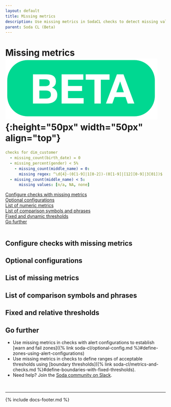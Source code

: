 ```yaml
---
layout: default
title: Missing metrics
description: Use missing metrics in SodaCL checks to detect missing values in dataset.
parent: Soda CL (Beta)
---
```


# Missing metrics ![beta](/assets/images/beta.png){:height="50px" width="50px" align="top"}

```yaml
checks for dim_customer
  - missing_count(birth_date) = 0
  - missing_percent(gender) < 5%
    - missing_count(middle_name) = 0:
      missing regex: ^\d{4}-(0[1-9]|1[0-2])-(0[1-9]|[12][0-9]|3[01])$
  - missing_count(middle_name) < 5:
      missing values: [n/a, NA, none]
```

[Configure checks with missing metrics](#configure-checks-with-missing-metrics) <br />
[Optional configurations](#optional-configurations)<br />
[List of numeric metrics](#list-of-numeric-metrics)<br />
[List of comparison symbols and phrases](#list-of-comparison-symbols-and-phrases) <br />
[Fixed and dynamic thresholds](#fixed-and-dynamic-thresholds)<br />
[Go further](#go-further)<br />
<br />


## Configure checks with missing metrics

## Optional configurations

## List of missing metrics

## List of comparison symbols and phrases

## Fixed and relative thresholds

## Go further

* Use missing metrics in checks with alert configurations to establish [warn and fail zones]({% link soda-cl/optional-config.md %}#define-zones-using-alert-configurations)
* Use missing metrics in checks to define ranges of acceptable thresholds using [boundary thresholds]({% link soda-cl/metrics-and-checks.md %}#define-boundaries-with-fixed-thresholds).
* Need help? Join the <a href="http://community.soda.io/slack" target="_blank"> Soda community on Slack</a>.
<br />

---
{% include docs-footer.md %}